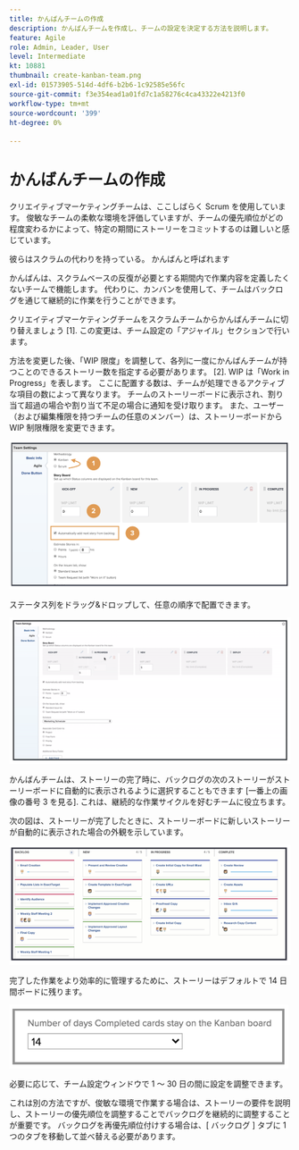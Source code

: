 ```yaml
---
title: かんばんチームの作成
description: かんばんチームを作成し、チームの設定を決定する方法を説明します。
feature: Agile
role: Admin, Leader, User
level: Intermediate
kt: 10881
thumbnail: create-kanban-team.png
exl-id: 01573905-514d-4df6-b2b6-1c92585e56fc
source-git-commit: f3e354ead1a01fd7c1a58276c4ca43322e4213f0
workflow-type: tm+mt
source-wordcount: '399'
ht-degree: 0%

---
```


# かんばんチームの作成

クリエイティブマーケティングチームは、ここしばらく Scrum を使用しています。 俊敏なチームの柔軟な環境を評価していますが、チームの優先順位がどの程度変わるかによって、特定の期間にストーリーをコミットするのは難しいと感じています。

彼らはスクラムの代わりを持っている。 かんばんと呼ばれます

かんばんは、スクラムベースの反復が必要とする期間内で作業内容を定義したくないチームで機能します。 代わりに、カンバンを使用して、チームはバックログを通じて継続的に作業を行うことができます。

クリエイティブマーケティングチームをスクラムチームからかんばんチームに切り替えましょう [1]. この変更は、チーム設定の「アジャイル」セクションで行います。

方法を変更した後、「WIP 限度」を調整して、各列に一度にかんばんチームが持つことのできるストーリー数を指定する必要があります。 [2]. WIP は「Work in Progress」を表します。 ここに配置する数は、チームが処理できるアクティブな項目の数によって異なります。 チームのストーリーボードに表示され、割り当て超過の場合や割り当て不足の場合に通知を受け取ります。 また、ユーザー（および編集権限を持つチームの任意のメンバー）は、ストーリーボードから WIP 制限権限を変更できます。

![チーム設定ページ](assets/teamspage-01.png)

ステータス列をドラッグ&amp;ドロップして、任意の順序で配置できます。

![チーム設定ページ](assets/teamspage-02.png)

かんばんチームは、ストーリーの完了時に、バックログの次のストーリーがストーリーボードに自動的に表示されるように選択することもできます [一番上の画像の番号 3 を見る]. これは、継続的な作業サイクルを好むチームに役立ちます。


次の図は、ストーリーが完了したときに、ストーリーボードに新しいストーリーが自動的に表示された場合の外観を示しています。

![チーム設定ページ](assets/teamspage-03.png)

完了した作業をより効率的に管理するために、ストーリーはデフォルトで 14 日間ボードに残ります。

![チーム設定ページ](assets/teampage-04.png)

必要に応じて、チーム設定ウィンドウで 1 ～ 30 日の間に設定を調整できます。

これは別の方法ですが、俊敏な環境で作業する場合は、ストーリーの要件を説明し、ストーリーの優先順位を調整することでバックログを継続的に調整することが重要です。 バックログを再優先順位付けする場合は、[ バックログ ] タブに 1 つのタブを移動して並べ替える必要があります。
